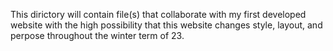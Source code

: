 This dirictory will contain file(s) that collaborate with my first developed website with the high possibility that this website changes style, layout, and perpose
throughout the winter term of 23.
